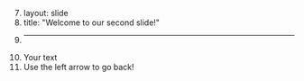 7.	layout: slide
8.	title: "Welcome to our second slide!"
9.	---
10.	Your text
11.	Use the left arrow to go back!
